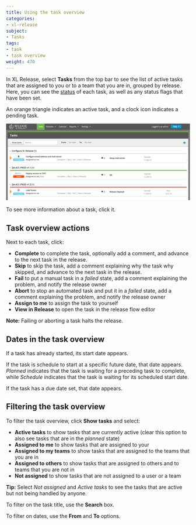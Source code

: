 ```yaml
---
title: Using the task overview
categories:
- xl-release
subject:
- Tasks
tags:
- task
- task overview
weight: 470
---
```


In XL Release, select **Tasks** from the top bar to see the list of active tasks that are assigned to you or to a team that you are in, grouped by release. Here, you can see the [status](/xl-release/concept/task-life-cycle.html) of each task, as well as any status flags that have been set.

An orange triangle indicates an active task, and a clock icon indicates a pending task.

![Task Overview](../images/task-overview.png)

To see more information about a task, click it.

## Task overview actions

Next to each task, click:

* **Complete** to complete the task, optionally add a comment, and advance to the next task in the release.
* **Skip** to skip the task, add a comment explaining why the task why skipped, and advance to the next task in the release.
* **Fail** to put a manual task in a *failed* state, add a comment explaining the problem, and notify the release owner
* **Abort** to stop an automated task and put it in a *failed* state, add a comment explaining the problem, and notify the release owner
* **Assign to me** to assign the task to yourself
* **View in Release** to open the task in the release flow editor

**Note:** Failing or aborting a task halts the release.

## Dates in the task overview

If a task has already started, its start date appears.

If the task is schedule to start at a specific future date, that date appears. *Planned* indicates that the task is waiting for a preceding task to complete, while *Schedule* indicates that the task is waiting for its scheduled start date.

If the task has a due date set, that date appears.

## Filtering the task overview

To filter the task overview, click **Show tasks** and select:

* **Active tasks** to show tasks that are currently active (clear this option to also see tasks that are in the *planned* state)
* **Assigned to me** to show tasks that are assigned to your
* **Assigned to my teams** to show tasks that are assigned to the teams that you are in
* **Assigned to others** to show tasks that are assigned to others and to teams that you are not in
* **Not assigned** to show tasks that are not assigned to a user or a team

**Tip:** Select *Not assigned* and *Active tasks* to see the tasks that are active but not being handled by anyone.

To filter on the task title, use the **Search** box.

To filter on dates, use the **From** and **To** options.
